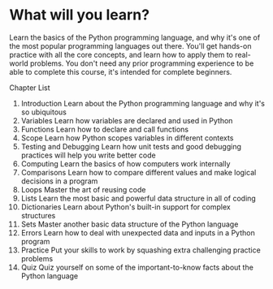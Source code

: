 # What will you learn?

Learn the basics of the Python programming language, and why it's one of the most popular programming languages out there. You'll get hands-on practice with all the core concepts, and learn how to apply them to real-world problems. You don't need any prior programming experience to be able to complete this course, it's intended for complete beginners.

Chapter List
1. Introduction
Learn about the Python programming language and why it's so ubiquitous
2. Variables
Learn how variables are declared and used in Python
3. Functions
Learn how to declare and call functions
4. Scope
Learn how Python scopes variables in different contexts
5. Testing and Debugging
Learn how unit tests and good debugging practices will help you write better code
6. Computing
Learn the basics of how computers work internally
7. Comparisons
Learn how to compare different values and make logical decisions in a program
8. Loops
Master the art of reusing code
9. Lists
Learn the most basic and powerful data structure in all of coding
10. Dictionaries
Learn about Python's built-in support for complex structures
11. Sets
Master another basic data structure of the Python language
12. Errors
Learn how to deal with unexpected data and inputs in a Python program
13. Practice
Put your skills to work by squashing extra challenging practice problems
14. Quiz
Quiz yourself on some of the important-to-know facts about the Python language